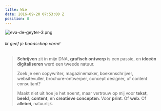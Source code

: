 ```yaml
---
title: Wie
date: 2016-09-20 07:53:00 Z
position: 0
---
```


![eva-de-geyter-3.png](/uploads/eva-de-geyter-3.png)
###### Ik geef je boodschap vorm!


> **Schrijven** zit in mijn DNA, **grafisch ontwerp** is een passie, en **ideeën digitaliseren** werd een tweede natuur. 
> 
> 
> Zoek je een copywriter, magazinemaker, boekenschrijver, websitevuller, brochure-ontwerper, concept designer, of content consultant? 
> 
> 
> Maakt niet uit hoe je het noemt, maar vertrouw op mij voor **tekst**, **beeld**, **content**, en **creatieve concepten**. Voor **print**. Of **web**. Of **allebei**, natuurlijk.